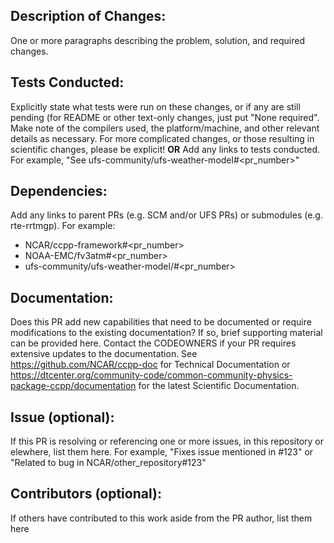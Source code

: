 ## Description of Changes:
One or more paragraphs describing the problem, solution, and required changes.

## Tests Conducted:
Explicitly state what tests were run on these changes, or if any are still pending (for README or other text-only changes, just put "None required". Make note of the compilers used, the platform/machine, and other relevant details as necessary. For more complicated changes, or those resulting in scientific changes, please be explicit!
**OR** Add any links to tests conducted. For example, "See ufs-community/ufs-weather-model#<pr_number>"

## Dependencies:
Add any links to parent PRs (e.g. SCM and/or UFS PRs) or submodules (e.g. rte-rrtmgp). For example:
- NCAR/ccpp-framework#<pr_number>
- NOAA-EMC/fv3atm#<pr_number>
- ufs-community/ufs-weather-model/#<pr_number>

## Documentation:
Does this PR add new capabilities that need to be documented or require modifications to the existing documentation?  If so, brief supporting material can be provided here. Contact the CODEOWNERS if your PR requires extensive updates to the documentation.  See https://github.com/NCAR/ccpp-doc for Technical Documentation or https://dtcenter.org/community-code/common-community-physics-package-ccpp/documentation for the latest Scientific Documentation.

## Issue (optional):
If this PR is resolving or referencing one or more issues, in this repository or elewhere, list them here. For example, "Fixes issue mentioned in #123" or "Related to bug in NCAR/other_repository#123"

## Contributors (optional):
If others have contributed to this work aside from the PR author, list them here
